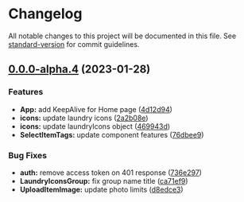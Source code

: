 # Changelog

All notable changes to this project will be documented in this file. See [standard-version](https://github.com/conventional-changelog/standard-version) for commit guidelines.

## [0.0.0-alpha.4](https://github.com/rudnovd/laundry-labels-app/compare/v0.0.0-alpha.3...v0.0.0-alpha.4) (2023-01-28)


### Features

* **App:** add KeepAlive for Home page ([4d12d94](https://github.com/rudnovd/laundry-labels-app/commit/4d12d943a99971dcb1f28e1cca3855aabff63253))
* **icons:** update laundry icons ([2a2b08e](https://github.com/rudnovd/laundry-labels-app/commit/2a2b08e9c26d9a15466c0144bc078f58b71be811))
* **icons:** update laundryIcons object ([469943d](https://github.com/rudnovd/laundry-labels-app/commit/469943db11805f099388d9d6033b106e942577dd))
* **SelectItemTags:** update component features ([76dbee9](https://github.com/rudnovd/laundry-labels-app/commit/76dbee9b85925d7bf035ef813a3d3b7d8be2fffd))


### Bug Fixes

* **auth:** remove access token on 401 response ([736e297](https://github.com/rudnovd/laundry-labels-app/commit/736e297ce69acb7383152b15103dabc12f43f091))
* **LaundryIconsGroup:** fix group name title ([ca71ef9](https://github.com/rudnovd/laundry-labels-app/commit/ca71ef9e418c7c64342a45f88b259c44a2ec8f23))
* **UploadItemImage:** update photo limits ([d8edce3](https://github.com/rudnovd/laundry-labels-app/commit/d8edce3a91b967bcfd38380843829d7883616d55))
